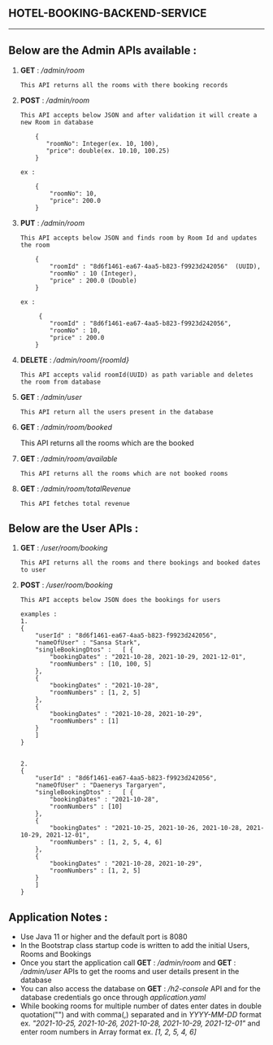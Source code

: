 HOTEL-BOOKING-BACKEND-SERVICE
-----------------------------


----------


Below are the Admin APIs available :
----------------------------------

1. **GET**  :   */admin/room*

       This API returns all the rooms with there booking records


2. **POST** : */admin/room*

       This API accepts below JSON and after validation it will create a new Room in database

           {
              "roomNo": Integer(ex. 10, 100),
              "price": double(ex. 10.10, 100.25)
           }

       ex :

           {
               "roomNo": 10,
               "price": 200.0
           }

3. **PUT**  :   */admin/room*

       This API accepts below JSON and finds room by Room Id and updates the room

           {
               "roomId" : "8d6f1461-ea67-4aa5-b823-f9923d242056"  (UUID),
               "roomNo" : 10 (Integer),
               "price" : 200.0 (Double)
           }

       ex :

            {
               "roomId" : "8d6f1461-ea67-4aa5-b823-f9923d242056",
               "roomNo" : 10,
               "price" : 200.0
           }

4. **DELETE**  : */admin/room/{roomId}*

       This API accepts valid roomId(UUID) as path variable and deletes the room from database

5. **GET**  :  */admin/user*

       This API return all the users present in the database

6.  **GET**  :  */admin/room/booked*

    This API returns all the rooms which are the booked

7. **GET**  :  */admin/room/available*

       This API returns all the rooms which are not booked rooms

8. **GET**  :  */admin/room/totalRevenue*

       This API fetches total revenue



Below are the User APIs :
------------------------

1. **GET**  :  */user/room/booking*

       This API returns all the rooms and there bookings and booked dates to user

2. **POST**  :  */user/room/booking*

       This API accepts below JSON does the bookings for users

       examples :
       1.
       {
           "userId" : "8d6f1461-ea67-4aa5-b823-f9923d242056",
           "nameOfUser" : "Sansa Stark",
           "singleBookingDtos" :   [ {
               "bookingDates" : "2021-10-28, 2021-10-29, 2021-12-01",
               "roomNumbers" : [10, 100, 5]
           },
           {
               "bookingDates" : "2021-10-28",
               "roomNumbers" : [1, 2, 5]
           },
           {
               "bookingDates" : "2021-10-28, 2021-10-29",
               "roomNumbers" : [1]
           }
           ]
       }


       2.
       {
           "userId" : "8d6f1461-ea67-4aa5-b823-f9923d242056",
           "nameOfUser" : "Daenerys Targaryen",
           "singleBookingDtos" :   [ {
               "bookingDates" : "2021-10-28",
               "roomNumbers" : [10]
           },
           {
               "bookingDates" : "2021-10-25, 2021-10-26, 2021-10-28, 2021-10-29, 2021-12-01",
               "roomNumbers" : [1, 2, 5, 4, 6]
           },
           {
               "bookingDates" : "2021-10-28, 2021-10-29",
               "roomNumbers" : [1, 2, 5]
           }
           ]
       }



Application Notes :
-----------------

- Use Java 11 or higher and the default port is 8080
- In the Bootstrap class startup code is written to add the initial Users, Rooms and Bookings
- Once you start the application call  **GET**  :   */admin/room*  and   **GET**  :   */admin/user*  APIs to get the rooms and user details present in the database
- You can also access the database on **GET**  :   */h2-console* API and for the database credentials go once through *application.yaml*
- While booking rooms for multiple number of dates enter dates in double quotation("") and with comma(,) separated and in *YYYY-MM-DD* format ex. *"2021-10-25, 2021-10-26, 2021-10-28, 2021-10-29, 2021-12-01"* and enter room numbers in Array format ex.  *[1, 2, 5, 4, 6]*